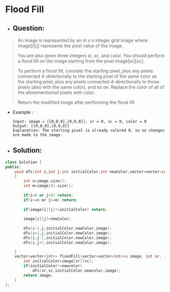 # Flood Fill
- ## Question:
>An image is represented by an m x n integer grid image where image[i][j] represents the pixel value of the image.
>
>You are also given three integers sr, sc, and color. You should perform a flood fill on the image starting from the pixel image[sr][sc].
>
>To perform a flood fill, consider the starting pixel, plus any pixels connected 4-directionally to the starting pixel of the same color as the starting pixel, plus any pixels connected 4-directionally to those pixels (also with the same color), and so on. Replace the color of all of the aforementioned pixels with color.
>
>Return the modified image after performing the flood fill

- Example :

      Input: image = [[0,0,0],[0,0,0]], sr = 0, sc = 0, color = 0
      Output: [[0,0,0],[0,0,0]]
      Explanation: The starting pixel is already colored 0, so no changes are made to the image.
      
- ## Solution:
```cpp
class Solution {
public:
    void dfs(int i,int j,int initialColor,int newColor,vector<vector<int>>& image)
    {
        int n=image.size();
        int m=image[0].size();
        
        if(i<0 or j<0) return;
        if(i>=n or j>=m) return;
        
        if(image[i][j]!=initialColor) return;
        
        image[i][j]=newColor;
        
        dfs(i-1,j,initialColor,newColor,image);
        dfs(i+1,j,initialColor,newColor,image);
        dfs(i,j-1,initialColor,newColor,image);
        dfs(i,j+1,initialColor,newColor,image);

    }
    vector<vector<int>> floodFill(vector<vector<int>>& image, int sr, int sc, int newcolor) {
        int initialColor=image[sr][sc];
        if(initialColor!=newcolor)
            dfs(sr,sc,initialColor,newcolor,image);
        return image;
    }
};
```
